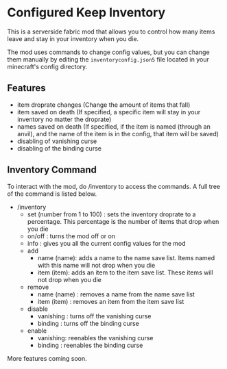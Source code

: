 # Configured Keep Inventory

This is a serverside fabric mod that allows you to control how many items leave and stay in your inventory when you die.

The mod uses commands to change config values, but you can change them manually by editing the `inventoryconfig.json5` file located in your minecraft's config directory.
## Features
* item droprate changes (Change the amount of items that fall)
* item saved on death (If specified, a specific item will stay in your inventory no matter the droprate)
* names saved on death (If specified, if the item is named (through an anvil), and the name of the item is in the config, that item will be saved)
* disabling of vanishing curse
* disabling of the binding curse

## Inventory Command
To interact with the mod, do /inventory to access the commands. A full tree of the command is listed below.

* /inventory
    *  set (number from 1 to 100) : sets the inventory droprate to a percentage. This percentage is the number of items that drop when you die
    *  on/off : turns the mod off or on 
    *  info : gives you all the current config values for the mod
    * add 
        * name (name): adds a name to the name save list. Items named with this name will not drop when you die
        * item (item): adds an item to the item save list. These items will not drop when you die
    * remove
        * name (name) : removes a name from the name save list
        * item (item) : removes an item from the item save list
    * disable
        * vanishing : turns off the vanishing curse
        * binding : turns off the binding curse
    * enable
        * vanishing: reenables the vanishing curse
        * binding : reenables the binding curse
        
More features coming soon.
